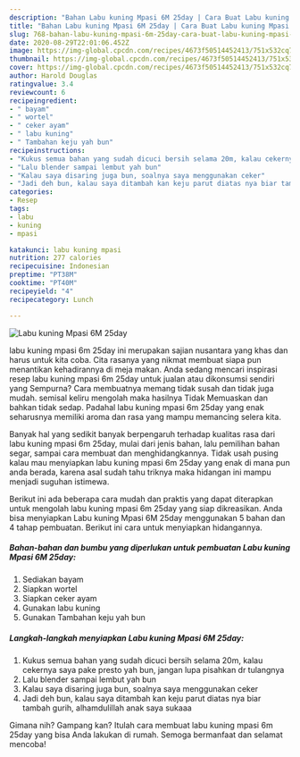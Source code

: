 ```yaml
---
description: "Bahan Labu kuning Mpasi 6M 25day | Cara Buat Labu kuning Mpasi 6M 25day Yang Enak Dan Mudah"
title: "Bahan Labu kuning Mpasi 6M 25day | Cara Buat Labu kuning Mpasi 6M 25day Yang Enak Dan Mudah"
slug: 768-bahan-labu-kuning-mpasi-6m-25day-cara-buat-labu-kuning-mpasi-6m-25day-yang-enak-dan-mudah
date: 2020-08-29T22:01:06.452Z
image: https://img-global.cpcdn.com/recipes/4673f50514452413/751x532cq70/labu-kuning-mpasi-6m-25day-foto-resep-utama.jpg
thumbnail: https://img-global.cpcdn.com/recipes/4673f50514452413/751x532cq70/labu-kuning-mpasi-6m-25day-foto-resep-utama.jpg
cover: https://img-global.cpcdn.com/recipes/4673f50514452413/751x532cq70/labu-kuning-mpasi-6m-25day-foto-resep-utama.jpg
author: Harold Douglas
ratingvalue: 3.4
reviewcount: 6
recipeingredient:
- " bayam"
- " wortel"
- " ceker ayam"
- " labu kuning"
- " Tambahan keju yah bun"
recipeinstructions:
- "Kukus semua bahan yang sudah dicuci bersih selama 20m, kalau cekernya saya pake presto yah bun, jangan lupa pisahkan dr tulangnya"
- "Lalu blender sampai lembut yah bun"
- "Kalau saya disaring juga bun, soalnya saya menggunakan ceker"
- "Jadi deh bun, kalau saya ditambah kan keju parut diatas nya biar tambah gurih, alhamdulillah anak saya sukaaa"
categories:
- Resep
tags:
- labu
- kuning
- mpasi

katakunci: labu kuning mpasi 
nutrition: 277 calories
recipecuisine: Indonesian
preptime: "PT38M"
cooktime: "PT40M"
recipeyield: "4"
recipecategory: Lunch

---
```



![Labu kuning Mpasi 6M 25day](https://img-global.cpcdn.com/recipes/4673f50514452413/751x532cq70/labu-kuning-mpasi-6m-25day-foto-resep-utama.jpg)


labu kuning mpasi 6m 25day ini merupakan sajian nusantara yang khas dan harus untuk kita coba. Cita rasanya yang nikmat membuat siapa pun menantikan kehadirannya di meja makan.
Anda sedang mencari inspirasi resep labu kuning mpasi 6m 25day untuk jualan atau dikonsumsi sendiri yang Sempurna? Cara membuatnya memang tidak susah dan tidak juga mudah. semisal keliru mengolah maka hasilnya Tidak Memuaskan dan bahkan tidak sedap. Padahal labu kuning mpasi 6m 25day yang enak seharusnya memiliki aroma dan rasa yang mampu memancing selera kita.

Banyak hal yang sedikit banyak berpengaruh terhadap kualitas rasa dari labu kuning mpasi 6m 25day, mulai dari jenis bahan, lalu pemilihan bahan segar, sampai cara membuat dan menghidangkannya. Tidak usah pusing kalau mau menyiapkan labu kuning mpasi 6m 25day yang enak di mana pun anda berada, karena asal sudah tahu triknya maka hidangan ini mampu menjadi suguhan istimewa.




Berikut ini ada beberapa cara mudah dan praktis yang dapat diterapkan untuk mengolah labu kuning mpasi 6m 25day yang siap dikreasikan. Anda bisa menyiapkan Labu kuning Mpasi 6M 25day menggunakan 5 bahan dan 4 tahap pembuatan. Berikut ini cara untuk menyiapkan hidangannya.

<!--inarticleads1-->

##### Bahan-bahan dan bumbu yang diperlukan untuk pembuatan Labu kuning Mpasi 6M 25day:

1. Sediakan  bayam
1. Siapkan  wortel
1. Siapkan  ceker ayam
1. Gunakan  labu kuning
1. Gunakan  Tambahan keju yah bun




<!--inarticleads2-->

##### Langkah-langkah menyiapkan Labu kuning Mpasi 6M 25day:

1. Kukus semua bahan yang sudah dicuci bersih selama 20m, kalau cekernya saya pake presto yah bun, jangan lupa pisahkan dr tulangnya
1. Lalu blender sampai lembut yah bun
1. Kalau saya disaring juga bun, soalnya saya menggunakan ceker
1. Jadi deh bun, kalau saya ditambah kan keju parut diatas nya biar tambah gurih, alhamdulillah anak saya sukaaa




Gimana nih? Gampang kan? Itulah cara membuat labu kuning mpasi 6m 25day yang bisa Anda lakukan di rumah. Semoga bermanfaat dan selamat mencoba!
